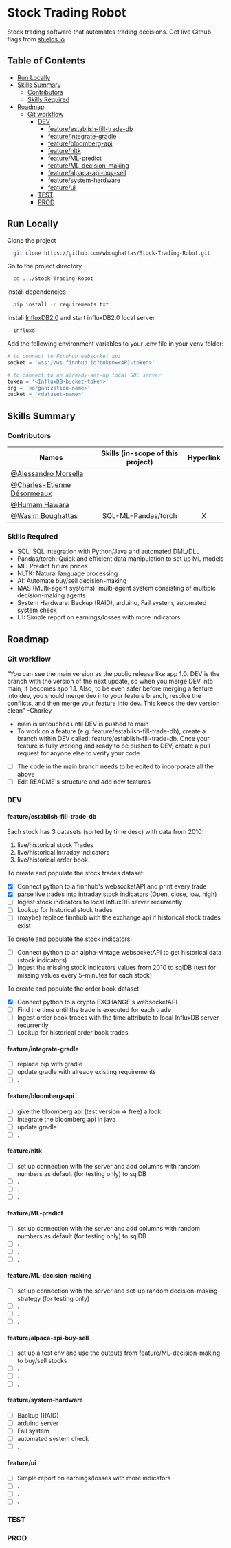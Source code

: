 # Stock Trading Robot
Stock trading software that automates trading decisions.
Get live Github flags from [shields io](https://shields.io/)

## Table of Contents  
<!--ts-->
- [Run Locally](#Run-Locally)
- [Skills Summary](#Skills-Summary)
  - [Contributors](#Contributors)
  - [Skills Required](#Skills-Required)
- [Roadmap](#Roadmap)
  - [Git workflow](#Git-workflow)
    - [DEV](#DEV)
      - [feature/establish-fill-trade-db](#featureestablish-fill-trade-db)
      - [feature/integrate-gradle](#featureintegrate-gradle)
      - [feature/bloomberg-api](#featurebloomberg-api)
      - [feature/nltk](#featurenltk)
      - [feature/ML-predict](#featureML-predict)
      - [feature/ML-decision-making](#featureML-decision-making)
      - [feature/alpaca-api-buy-sell](#featurealpaca-api-buy-sell)
      - [feature/system-hardware](#featuresystem-hardware)
      - [feature/ui](#featureui)
    - [TEST](#TEST)
    - [PROD](#PROD)
<!--te-->

## Run Locally

Clone the project
```bash
  git clone https://github.com/wboughattas/Stock-Trading-Robot.git
```

Go to the project directory
```bash
  cd .../Stock-Trading-Robot
```

Install dependencies
```bash
  pip install -r requirements.txt
```

Install [InfluxDB2.0](https://docs.influxdata.com/influxdb/v2.0/install/) and start influxDB2.0 local server
```bash
  influxd
```

Add the following environment variables to your .env file in your venv folder:
 
```python
# to connect to Finnhub websocket api
socket = 'wss://ws.finnhub.io?token=<API-token>'

# to connect to an already-set-up local SQL server
token = '<InfluxDB-bucket-token>'
org = '<organization-name>'
bucket = '<dataset-name>'
```

## Skills Summary
### Contributors

| Names                                                                      | Skills (in-scope of this project)         |Hyperlink      |
| -----------------------                                                    |:-------------:                            |:-------------:|
| [@Alessandro Morsella](https://github.com/Alessmorsella)                   |                                           |               |
| [@Charles-Etienne Désormeaux](https://github.com/CharlesEtienneDesormeaux) |                                           |               |
| [@Humam Hawara](https://www.github.com/Humamhwr)                           |                                           |               |
| [@Wasim Boughattas](https://github.com/wboughattas)                        |SQL-ML-Pandas/torch                        |X              |

### Skills Required
- SQL: SQL integration with Python/Java and automated DML/DLL
- Pandas/torch: Quick and efficient data manipulation to set up ML models
- ML: Predict future prices
- NLTK: Natural language processing
- AI: Automate buy/sell decision-making
- MAS (Multi-agent systems): multi-agent system consisting of multiple decision-making agents
- System Hardware: Backup (RAID), arduino, Fail system, automated system check
- UI: Simple report on earnings/losses with more indicators 

## Roadmap
### Git workflow
"You can see the main version as the public release like app 1.0.
DEV is the branch with the version of the next update,
so when you merge DEV into main, it becomes app 1.1.
Also, to be even safer before merging a feature into dev, 
you should merge dev into your feature branch, 
resolve the conflicts, and then merge your feature into dev.
This keeps the dev version clean"
-Charley

- main is untouched until DEV is pushed to main
- To work on a feature (e.g. feature/establish-fill-trade-db), create a branch within DEV called: feature/establish-fill-trade-db. Once your feature is fully working and ready to be pushed to DEV, create a pull request for anyone else to verify your code

* [ ] The code in the main branch needs to be edited to incorporate all the above
* [ ] Edit README's structure and add new features

### DEV
#### feature/establish-fill-trade-db

Each stock has 3 datasets (sorted by time desc) with data from 2010: 
1. live/historical stock Trades
2. live/historical intraday indicators
3. live/historical order book.

To create and populate the stock trades dataset:
* [x] Connect python to a finnhub's websocketAPI and print every trade
* [x] parse live trades into intraday stock indicators (Open, close, low, high)
* [ ] Ingest stock indicators to local InfluxDB server recurrently
* [ ] Lookup for historical stock trades 
* [ ] (maybe) replace finnhub with the exchange api if historical stock trades exist

To create and populate the stock indicators:
* [ ] Connect python to an alpha-vintage websocketAPI to get historical data (stock indicators)
* [ ] Ingest the missing stock indicators values from 2010 to sqlDB (test for missing values every 5-minutes for each stock)

To create and populate the order book dataset:
* [x] Connect python to a crypto EXCHANGE's websocketAPI
* [ ] Find the time until the trade is executed for each trade 
* [ ] Ingest order book trades with the time attribute to local InfluxDB server recurrently
* [ ] Lookup for historical order book trades 

#### feature/integrate-gradle
* [ ] replace pip with gradle
* [ ] update gradle with already existing requirements
* [ ] .

#### feature/bloomberg-api
* [ ] give the bloomberg api (test version => free) a look
* [ ] integrate the bloomberg api in java
* [ ] update gradle
* [ ] .

#### feature/nltk
* [ ] set up connection with the server and add columns with random numbers as default (for testing only) to sqlDB
* [ ] .
* [ ] .
* [ ] .

#### feature/ML-predict
* [ ] set up connection with the server and add columns with random numbers as default (for testing only) to sqlDB
* [ ] .
* [ ] .
* [ ] .

#### feature/ML-decision-making
* [ ] set up connection with the server and set-up random decision-making strategy (for testing only)
* [ ] .
* [ ] .
* [ ] .

#### feature/alpaca-api-buy-sell
* [ ] set up a test env and use the outputs from feature/ML-decision-making to buy/sell stocks
* [ ] .
* [ ] .
* [ ] .

#### feature/system-hardware
* [ ] Backup (RAID)
* [ ] arduino server
* [ ] Fail system
* [ ] automated system check
* [ ] .

#### feature/ui
* [ ] Simple report on earnings/losses with more indicators
* [ ] .
* [ ] .
* [ ] .

### TEST

### PROD
